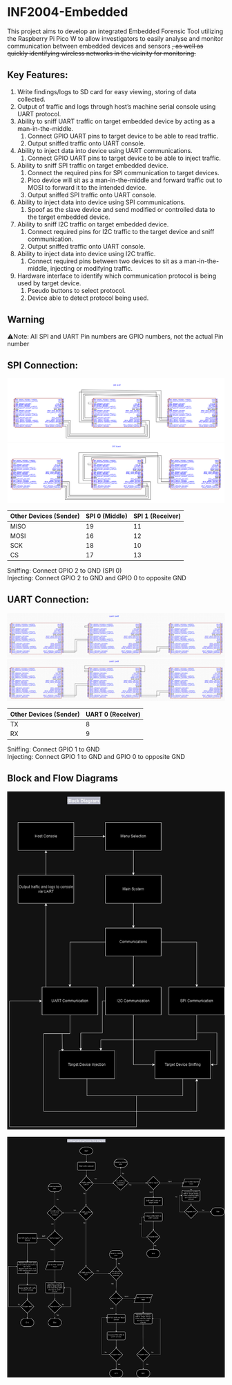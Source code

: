 # INF2004-Embedded
This project aims to develop an integrated Embedded Forensic Tool utilizing the Raspberry Pi Pico W to allow investigators to easily analyse and monitor communication between embedded devices and sensors ~~, as well as quickly identifying wireless networks in the vicinity for monitoring.~~

## Key Features:
1. Write findings/logs to SD card for easy viewing, storing of data collected.
2. Output of traffic and logs through host’s machine serial console using UART protocol.
3. Ability to sniff UART traffic on target embedded device by acting as a man-in-the-middle.
   1. Connect GPIO UART pins to target device to be able to read traffic.
   2. Output sniffed traffic onto UART console.
4. Ability to inject data into device using UART communications.
   1. Connect GPIO UART pins to target device to be able to inject traffic.
5. Ability to sniff SPI traffic on target embedded device.
   1. Connect the required pins for SPI communication to target devices.
   2. Pico device will sit as a man-in-the-middle and forward traffic out to MOSI to forward it to the intended device.
   3. Output sniffed SPI traffic onto UART console.
6. Ability to inject data into device using SPI communications.
   1. Spoof as the slave device and send modified or controlled data to the target embedded device.
7. Ability to sniff I2C traffic on target embedded device.
   1. Connect required pins for I2C traffic to the target device and sniff communication.
   2. Output sniffed traffic onto UART console.
8. Ability to inject data into device using I2C traffic.
   1. Connect required pins between two devices to sit as a man-in-the-middle, injecting or modifying traffic.
9. Hardware interface to identify which communication protocol is being used by target device.
    1. Pseudo buttons to select protocol.
    2. Device able to detect protocol being used.

## Warning
⚠️Note: All SPI and UART Pin numbers are GPIO numbers, not the actual Pin number 

## SPI Connection:
![image](https://github.com/Kai-i-i-i/INF2004-Embedded/blob/main/diagrams/spi_sniff.png)
![image](https://github.com/Kai-i-i-i/INF2004-Embedded/blob/main/diagrams/spi_inject.png)

| Other Devices (Sender) | SPI 0 (Middle) | SPI 1 (Receiver)|
| --- | --- | --- |
| MISO | 19 | 11 |
| MOSI | 16 | 12 |
| SCK | 18 | 10 |
| CS | 17 | 13 |

Sniffing: Connect GPIO 2 to GND  (SPI 0)\
Injecting: Connect GPIO 2 to GND and GPIO 0 to opposite GND 

## UART Connection:
![image](https://github.com/Kai-i-i-i/INF2004-Embedded/blob/main/diagrams/uart_sniff.png)
![image](https://github.com/Kai-i-i-i/INF2004-Embedded/blob/main/diagrams/uart_inject.png)

| Other Devices (Sender) | UART 0 (Receiver) |
| --- | --- |
| TX | 8 | 
| RX | 9 | 

Sniffing: Connect GPIO 1 to GND\
Injecting: Connect GPIO 1 to GND and GPIO 0 to opposite GND 
## Block and Flow Diagrams

![Block Diagram](https://github.com/Kai-i-i-i/INF2004-Embedded/blob/main/diagrams/Block.png "Block_Diagram")

![Flow Diagram](https://github.com/Kai-i-i-i/INF2004-Embedded/blob/main/diagrams/Flow.png "Flow_Diagram")

